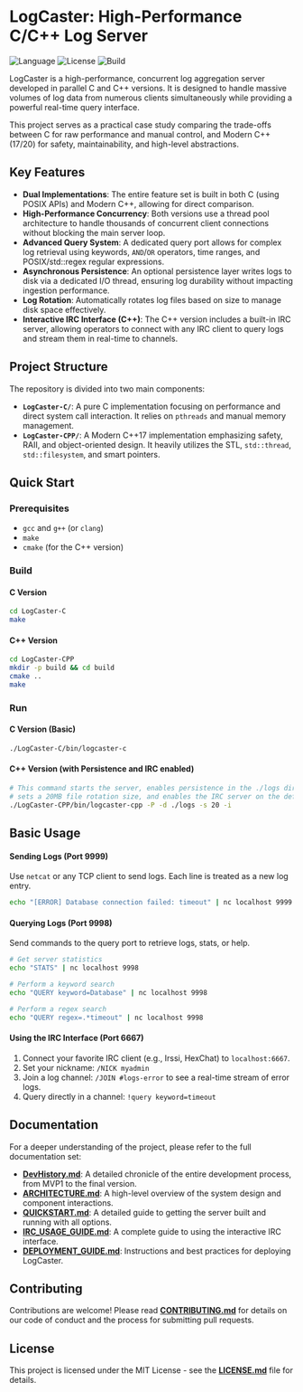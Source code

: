 # LogCaster: High-Performance C/C++ Log Server

![Language](https://img.shields.io/badge/language-C%20%26%20C%2B%2B-blue)
![License](https://img.shields.io/badge/license-MIT-green)
![Build](https://img.shields.io/badge/build-passing-brightgreen)

LogCaster is a high-performance, concurrent log aggregation server developed in parallel C and C++ versions. It is designed to handle massive volumes of log data from numerous clients simultaneously while providing a powerful real-time query interface.

This project serves as a practical case study comparing the trade-offs between C for raw performance and manual control, and Modern C++ (17/20) for safety, maintainability, and high-level abstractions.

## Key Features

- **Dual Implementations**: The entire feature set is built in both C (using POSIX APIs) and Modern C++, allowing for direct comparison.
- **High-Performance Concurrency**: Both versions use a thread pool architecture to handle thousands of concurrent client connections without blocking the main server loop.
- **Advanced Query System**: A dedicated query port allows for complex log retrieval using keywords, `AND`/`OR` operators, time ranges, and POSIX/std::regex regular expressions.
- **Asynchronous Persistence**: An optional persistence layer writes logs to disk via a dedicated I/O thread, ensuring log durability without impacting ingestion performance.
- **Log Rotation**: Automatically rotates log files based on size to manage disk space effectively.
- **Interactive IRC Interface (C++)**: The C++ version includes a built-in IRC server, allowing operators to connect with any IRC client to query logs and stream them in real-time to channels.

## Project Structure

The repository is divided into two main components:

- **`LogCaster-C/`**: A pure C implementation focusing on performance and direct system call interaction. It relies on `pthreads` and manual memory management.
- **`LogCaster-CPP/`**: A Modern C++17 implementation emphasizing safety, RAII, and object-oriented design. It heavily utilizes the STL, `std::thread`, `std::filesystem`, and smart pointers.

## Quick Start

### Prerequisites

- `gcc` and `g++` (or `clang`)
- `make`
- `cmake` (for the C++ version)

### Build

#### C Version

```bash
cd LogCaster-C
make
```

#### C++ Version

```bash
cd LogCaster-CPP
mkdir -p build && cd build
cmake ..
make
```

### Run

#### C Version (Basic)

```bash
./LogCaster-C/bin/logcaster-c
```

#### C++ Version (with Persistence and IRC enabled)

```bash
# This command starts the server, enables persistence in the ./logs directory,
# sets a 20MB file rotation size, and enables the IRC server on the default port.
./LogCaster-CPP/bin/logcaster-cpp -P -d ./logs -s 20 -i
```

## Basic Usage

#### Sending Logs (Port 9999)

Use `netcat` or any TCP client to send logs. Each line is treated as a new log entry.

```bash
echo "[ERROR] Database connection failed: timeout" | nc localhost 9999
```

#### Querying Logs (Port 9998)

Send commands to the query port to retrieve logs, stats, or help.

```bash
# Get server statistics
echo "STATS" | nc localhost 9998

# Perform a keyword search
echo "QUERY keyword=Database" | nc localhost 9998

# Perform a regex search
echo "QUERY regex=.*timeout" | nc localhost 9998
```

#### Using the IRC Interface (Port 6667)

1.  Connect your favorite IRC client (e.g., Irssi, HexChat) to `localhost:6667`.
2.  Set your nickname: `/NICK myadmin`
3.  Join a log channel: `/JOIN #logs-error` to see a real-time stream of error logs.
4.  Query directly in a channel: `!query keyword=timeout`

## Documentation

For a deeper understanding of the project, please refer to the full documentation set:

- **[DevHistory.md](DevHistory.md)**: A detailed chronicle of the entire development process, from MVP1 to the final version.
- **[ARCHITECTURE.md](ARCHITECTURE.md)**: A high-level overview of the system design and component interactions.
- **[QUICKSTART.md](QUICKSTART.md)**: A detailed guide to getting the server built and running with all options.
- **[IRC_USAGE_GUIDE.md](IRC_USAGE_GUIDE.md)**: A complete guide to using the interactive IRC interface.
- **[DEPLOYMENT_GUIDE.md](DEPLOYMENT_GUIDE.md)**: Instructions and best practices for deploying LogCaster.

## Contributing

Contributions are welcome! Please read **[CONTRIBUTING.md](CONTRIBUTING.md)** for details on our code of conduct and the process for submitting pull requests.

## License

This project is licensed under the MIT License - see the **[LICENSE.md](LICENSE.md)** file for details.

